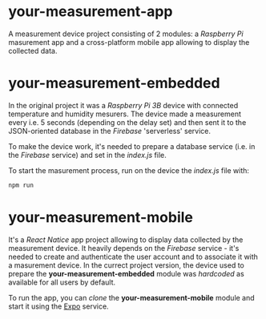 # your-measurement-app
A measurement device project consisting of 2 modules: a *Raspberry Pi* masurement app and a cross-platform mobile app allowing to display the collected data.

# your-measurement-embedded
In the original project it was a *Raspberry Pi 3B* device with connected temperature and humidity mesurers. The device made a measurement every i.e. 5 seconds (depending on the delay set) and then sent it to the JSON-oriented database in the *Firebase* 'serverless' service.

To make the device work, it's needed to prepare a database service (i.e. in the *Firebase* service) and set in the *index.js* file.

To start the masurement process, run on the device the *index.js* file with:

```javascript
npm run
```

# your-measurement-mobile
It's a *React Natice* app project allowing to display data collected by the measurement device. It heavily depends on the *Firebase* service - it's needed to create and authenticate the user account and to associate it with a masurement device. In the currect project version, the device used to prepare the **your-measurement-embedded** module was *hardcoded* as available for all users by default.

To run the app, you can *clone* the **your-measurement-mobile** module and start it using the [Expo](https://guides.github.com/features/mastering-markdown/) service.
